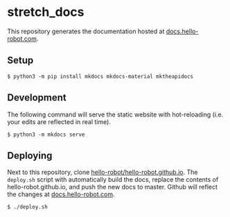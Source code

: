 # stretch_docs

This repository generates the documentation hosted at [docs.hello-robot.com](docs.hello-robot.com).

## Setup

```
$ python3 -m pip install mkdocs mkdocs-material mktheapidocs
```

## Development

The following command will serve the static website with hot-reloading (i.e. your edits are reflected in real time).

```
$ python3 -m mkdocs serve
```

## Deploying

Next to this repository, clone [hello-robot/hello-robot.github.io](https://github.com/hello-robot/hello-robot.github.io). The `deploy.sh` script with automatically build the docs, replace the contents of hello-robot.github.io, and push the new docs to master. Github will reflect the changes at [docs.hello-robot.com](docs.hello-robot.com).

```
$ ./deploy.sh
```
